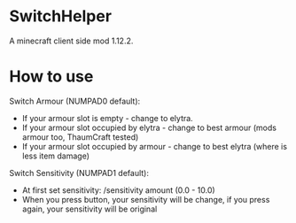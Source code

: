 # SwitchHelper
 
A minecraft client side mod 1.12.2.

# How to use
Switch Armour (NUMPAD0 default):
  * If your armour slot is empty - change to elytra.
  * If your armour slot occupied by elytra - change to best armour (mods armour too, ThaumCraft tested)
  * If your armour slot occupied by armour - change to best elytra (where is less item damage)

Switch Sensitivity (NUMPAD1 default):
  * At first set sensitivity: /sensitivity amount (0.0 - 10.0)
  * When you press button, your sensitivity will be change, if you press again, your sensitivity will be original
